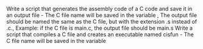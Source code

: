 Write a script that generates the assembly code of a C code and save it in an output file - The C file name will be saved in the variable , The output file should be named the same as the C file, but with the extension .s instead of .c., Example: if the C file is main.c, the output file should be main.s
Write a script that compiles a C file and creates an executable named cisfun - The C file name will be saved in the variable 
